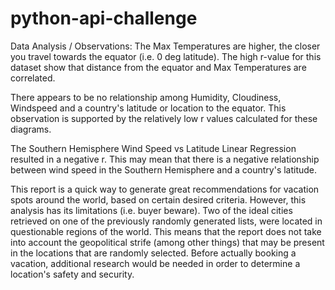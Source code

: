 # python-api-challenge
Data Analysis / Observations:
The Max Temperatures are higher, the closer you travel towards the equator (i.e. 0 deg latitude).
The high r-value for this dataset show that distance from the equator and Max Temperatures are correlated.

There appears to be no relationship among Humidity, Cloudiness, Windspeed and a country's latitude or location to the equator.
This observation is supported by the relatively low r values calculated for these diagrams.

The Southern Hemisphere Wind Speed vs Latitude Linear Regression resulted in a negative r.
This may mean that there is a negative relationship between wind speed in the Southern Hemisphere and a country's latitude.

This report is a quick way to generate great recommendations for vacation spots around the world, based on certain desired criteria.
However, this analysis has its limitations (i.e. buyer beware).
Two of the ideal cities retrieved on one of the previously randomly generated lists, were located in questionable regions of the world. 
This means that the report does not take into account the geopolitical strife (among other things) that may be present in the locations that are randomly selected.
Before actually booking a vacation, additional research would be needed in order to determine a location's safety and security.